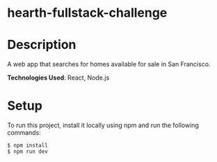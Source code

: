 # **hearth-fullstack-challenge**

# **Description**

A web app that searches for homes available for sale in San Francisco.

**Technologies Used**: React, Node.js

# **Setup**

To run this project, install it locally using npm and run the following commands:

```
$ npm install
$ npm run dev
```
